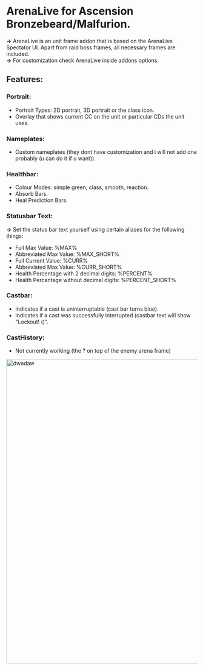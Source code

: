 # ArenaLive for Ascension Bronzebeard/Malfurion.

**->** ArenaLive is an unit frame addon that is based on the ArenaLive Spectator UI. Apart from raid boss frames, all necessary frames are included.<br>
**->** For customization check ArenaLive inside addons options.

## Features:
### Portrait:
- Portrait Types: 2D portrait, 3D portrait or the class icon.
- Overlay that shows current CC on the unit or particular CDs the unit uses.
### Nameplates:
- Custom nameplates (they dont have customization and i will not add one probably (u can do it if u want)).
### Healthbar:
- Colour Modes: simple green, class, smooth, reaction.
- Absorb Bars.
- Heal Prediction Bars.
### Statusbar Text:
**->** Set the status bar text yourself using certain aliases for the following things:
- Full Max Value: %MAX%
- Abbreviated Max Value: %MAX_SHORT%
- Full Current Value: %CURR%
- Abbreviated Max Value: %CURR_SHORT%
- Health Percentage with 2 decimal digits: %PERCENT%
- Health Percantage without decimal digits: %PERCENT_SHORT%
### Castbar:
- Indicates if a cast is uninterruptable (cast bar turns blue).
- Indicates if a cast was successfully interrupted (castbar text will show "Lockout! (<spellSchool>)".
### CastHistory:
- Not currently working (the ? on top of the enemy arena frame)

<img width="1155" height="801" alt="dwadaw" src="https://github.com/user-attachments/assets/358ce55c-4c36-4d50-b840-8e162d669989" />

